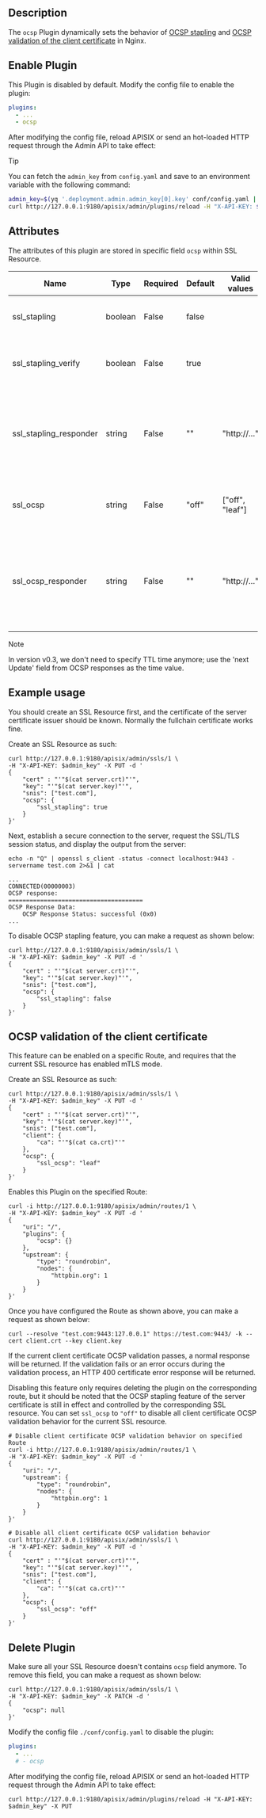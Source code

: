 <!--
#
# Licensed to the Apache Software Foundation (ASF) under one or more
# contributor license agreements.  See the NOTICE file distributed with
# this work for additional information regarding copyright ownership.
# The ASF licenses this file to You under the Apache License, Version 2.0
# (the "License"); you may not use this file except in compliance with
# the License.  You may obtain a copy of the License at
#
#     http://www.apache.org/licenses/LICENSE-2.0
#
# Unless required by applicable law or agreed to in writing, software
# distributed under the License is distributed on an "AS IS" BASIS,
# WITHOUT WARRANTIES OR CONDITIONS OF ANY KIND, either express or implied.
# See the License for the specific language governing permissions and
# limitations under the License.
#
-->

## Description

The `ocsp` Plugin dynamically sets the behavior of [OCSP stapling](https://nginx.org/en/docs/http/ngx_http_ssl_module.html#ssl_stapling) and [OCSP validation of the client certificate](https://nginx.org/en/docs/http/ngx_http_ssl_module.html#ssl_ocsp) in Nginx.

## Enable Plugin

This Plugin is disabled by default. Modify the config file to enable the plugin:

```yaml title="./conf/config.yaml"
plugins:
  - ...
  - ocsp
```

After modifying the config file, reload APISIX or send an hot-loaded HTTP request through the Admin API to take effect:

> [!TIP]
> You can fetch the `admin_key` from `config.yaml` and save to an environment variable with the following command:
>
> ```bash
> admin_key=$(yq '.deployment.admin.admin_key[0].key' conf/config.yaml | sed 's/"//g')
> curl http://127.0.0.1:9180/apisix/admin/plugins/reload -H "X-API-KEY: $admin_key" -X PUT
> ```

## Attributes

The attributes of this plugin are stored in specific field `ocsp` within SSL Resource.

| Name           | Type                 | Required | Default       | Valid values | Description                                                                                   |
|----------------|----------------------|----------|---------------|--------------|-----------------------------------------------------------------------------------------------|
| ssl_stapling   | boolean              | False    | false         |              | Like the `ssl_stapling` directive, enables or disables OCSP stapling feature.                 |
| ssl_stapling_verify    | boolean              | False    | true         |              | Like the `ssl_stapling_verify` directive, enables or disables verification of OCSP responses. |
| ssl_stapling_responder | string       | False    | ""            |"http://..."  | Like the `ssl_stapling_responder` directive, overrides the URL of the OCSP responder specified in the "Authority Information Access" certificate extension of server certificates. |
| ssl_ocsp    | string                  | False    | "off"         |["off", "leaf"]| Like the `ssl_ocsp` directive, enables or disables OCSP validation of the client certificate. |
| ssl_ocsp_responder        | string    | False    | ""            |"http://..."  | Like the `ssl_ocsp_responder` directive, overrides the URL of the OCSP responder specified in the "Authority Information Access" certificate extension for validation of client certificates.  |

> [!NOTE]
> In version v0.3, we don't need to specify TTL time anymore; use the 'next Update' field from OCSP responses as the time value.

## Example usage

You should create an SSL Resource first, and the certificate of the server certificate issuer should be known. Normally the fullchain certificate works fine.

Create an SSL Resource as such:

```shell
curl http://127.0.0.1:9180/apisix/admin/ssls/1 \
-H "X-API-KEY: $admin_key" -X PUT -d '
{
    "cert" : "'"$(cat server.crt)"'",
    "key": "'"$(cat server.key)"'",
    "snis": ["test.com"],
    "ocsp": {
        "ssl_stapling": true
    }
}'
```

Next, establish a secure connection to the server, request the SSL/TLS session status, and display the output from the server:

```shell
echo -n "Q" | openssl s_client -status -connect localhost:9443 -servername test.com 2>&1 | cat
```

```
...
CONNECTED(00000003)
OCSP response:
======================================
OCSP Response Data:
    OCSP Response Status: successful (0x0)
...
```

To disable OCSP stapling feature, you can make a request as shown below:

```shell
curl http://127.0.0.1:9180/apisix/admin/ssls/1 \
-H "X-API-KEY: $admin_key" -X PUT -d '
{
    "cert" : "'"$(cat server.crt)"'",
    "key": "'"$(cat server.key)"'",
    "snis": ["test.com"],
    "ocsp": {
        "ssl_stapling": false
    }
}'
```

## OCSP validation of the client certificate

This feature can be enabled on a specific Route, and requires that the current SSL resource has enabled mTLS mode.

Create an SSL Resource as such:

```shell
curl http://127.0.0.1:9180/apisix/admin/ssls/1 \
-H "X-API-KEY: $admin_key" -X PUT -d '
{
    "cert" : "'"$(cat server.crt)"'",
    "key": "'"$(cat server.key)"'",
    "snis": ["test.com"],
    "client": {
        "ca": "'"$(cat ca.crt)"'"
    },
    "ocsp": {
        "ssl_ocsp": "leaf"
    }
}'
```

Enables this Plugin on the specified Route:

```shell
curl -i http://127.0.0.1:9180/apisix/admin/routes/1 \
-H "X-API-KEY: $admin_key" -X PUT -d '
{
    "uri": "/",
    "plugins": {
        "ocsp": {}
    },
    "upstream": {
        "type": "roundrobin",
        "nodes": {
            "httpbin.org": 1
        }
    }
}'
```

Once you have configured the Route as shown above, you can make a request as shown below:

```shell
curl --resolve "test.com:9443:127.0.0.1" https://test.com:9443/ -k --cert client.crt --key client.key
```

If the current client certificate OCSP validation passes, a normal response will be returned. If the validation fails or an error occurs during the validation process, an HTTP 400 certificate error response will be returned.

Disabling this feature only requires deleting the plugin on the corresponding route, but it should be noted that the OCSP stapling feature of the server certificate is still in effect and controlled by the corresponding SSL resource. You can set `ssl_ocsp` to `"off"` to disable all client certificate OCSP validation behavior for the current SSL resource.

```shell
# Disable client certificate OCSP validation behavior on specified Route
curl -i http://127.0.0.1:9180/apisix/admin/routes/1 \
-H "X-API-KEY: $admin_key" -X PUT -d '
{
    "uri": "/",
    "upstream": {
        "type": "roundrobin",
        "nodes": {
            "httpbin.org": 1
        }
    }
}'

# Disable all client certificate OCSP validation behavior
curl http://127.0.0.1:9180/apisix/admin/ssls/1 \
-H "X-API-KEY: $admin_key" -X PUT -d '
{
    "cert" : "'"$(cat server.crt)"'",
    "key": "'"$(cat server.key)"'",
    "snis": ["test.com"],
    "client": {
        "ca": "'"$(cat ca.crt)"'"
    },
    "ocsp": {
        "ssl_ocsp": "off"
    }
}'
```

## Delete Plugin

Make sure all your SSL Resource doesn't contains `ocsp` field anymore. To remove this field, you can make a request as shown below:

```shell
curl http://127.0.0.1:9180/apisix/admin/ssls/1 \
-H "X-API-KEY: $admin_key" -X PATCH -d '
{
    "ocsp": null
}'
```

Modify the config file `./conf/config.yaml` to disable the plugin:

```yaml title="./conf/config.yaml"
plugins:
  - ...
  # - ocsp
```

After modifying the config file, reload APISIX or send an hot-loaded HTTP request through the Admin API to take effect:

```shell
curl http://127.0.0.1:9180/apisix/admin/plugins/reload -H "X-API-KEY: $admin_key" -X PUT
```
